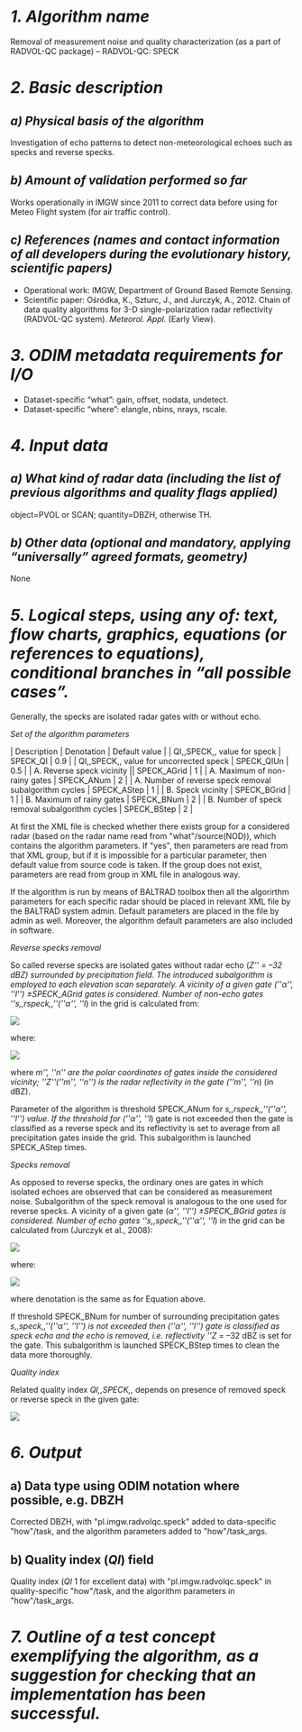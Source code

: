 # *1. Algorithm name*
Removal of measurement noise and quality characterization (as a part of RADVOL-QC package) – RADVOL-QC: SPECK

# *2. Basic description*
## *a) Physical basis of the algorithm*
Investigation of echo patterns to detect non-meteorological echoes such as specks and reverse specks.

## *b) Amount of validation performed so far*
Works operationally in IMGW since 2011 to correct data before using for Meteo Flight system (for air traffic control).

## *c) References (names and contact information of all developers during the evolutionary history, scientific papers)*
* Operational work: IMGW, Department of  Ground Based Remote Sensing.
* Scientific paper: Ośródka, K., Szturc, J., and Jurczyk, A., 2012. Chain of data quality algorithms for 3-D single-polarization radar reflectivity (RADVOL-QC system). _Meteorol. Appl._ (Early View).

# *3. ODIM metadata requirements for I/O*
* Dataset-specific “what”: gain, offset, nodata, undetect.
* Dataset-specific “where”: elangle, nbins, nrays, rscale.

# *4. Input data*
## *a) What kind of radar data (including the list of previous algorithms and quality flags applied)*
object=PVOL or SCAN; quantity=DBZH, otherwise TH.

## *b) Other data (optional and mandatory, applying “universally” agreed formats, geometry)*
None

# *5. Logical steps, using any of: text, flow charts, graphics, equations (or references to equations), conditional branches in “all possible cases”.*
Generally, the specks are isolated radar gates with or without echo.

*Set of the algorithm parameters*

| Description | Denotation | Default value |
| QI,,SPECK,, value for speck | SPECK_QI | 0.9 |
| QI,,SPECK,, value for uncorrected speck | SPECK_QIUn | 0.5 |
| A. Reverse speck vicinity || SPECK_AGrid | 1 |
| A. Maximum of non-rainy gates | SPECK_ANum | 2 |
| A. Number of reverse speck removal subalgorithm cycles | SPECK_AStep | 1 |
| B. Speck vicinity | SPECK_BGrid | 1 |
| B. Maximum of rainy gates | SPECK_BNum | 2 |
| B. Number of speck removal subalgorithm cycles | SPECK_BStep | 2 |

At first the XML file is checked whether there exists group for a considered radar (based on the radar name read from "what"/source(NOD)), which contains the algorithm parameters. If "yes", then parameters are read from that XML group, but if it is impossible for a particular parameter, then default value from source code is taken. If the group does not exist, parameters are read from <default> group in XML file in analogous way. 

If the algorithm is run by means of BALTRAD toolbox then all the algorirthm parameters for each specific radar should be placed in relevant XML file by the BALTRAD system admin. Default parameters are placed in the file by admin as well. Moreover, the algorithm default parameters are also included in software. 

*Reverse specks removal*

So called reverse specks are isolated gates without radar echo (_Z'' = –32 dBZ) surrounded by precipitation field. The introduced subalgorithm is employed to each elevation scan separately. A vicinity of a given gate (''α'', ''l'') ±SPECK_AGrid gates is considered. Number of non-echo gates ''s,,rspeck,,''(''α'', ''l_) in the grid is calculated from:

<img src="https://render.githubusercontent.com/render/math?math=s_{rspeck}(\alpha ,l) = \sum_{m=\alpha -\text{SPECK}\_\text{AGrid}}^{\alpha +\text{SPECK}\_\text{AGrid}}  \sum_{n=l-\text{SPECK}\_\text{AGrid}}^{l+\text{SPECK}\_\text{AGrid}}  {f_{rspeck}(m,n)}">

<!--	
	#!latex 
	$  s_{rspeck}(\alpha ,l) = \sum_{m=\alpha -\text{SPECK}\_\text{AGrid}}^{\alpha +\text{SPECK}\_\text{AGrid}}  \sum_{n=l-\text{SPECK}\_\text{AGrid}}^{l+\text{SPECK}\_\text{AGrid}}  {f_{rspeck}(m,n)}  $
-->	

where:

<img src="https://render.githubusercontent.com/render/math?math=f_{rspeck}(m,n) = \begin{cases}
1\qquad\qquad \text{for\ } Z(m,n) = -32 \text{dBZ\ }  \\
0\qquad\qquad \text{for\ } Z(m,n) > -32 \text{dBZ\ }  
\end{cases}">

<!--	
	#!latex 
	$ f_{rspeck}(m,n) = \begin{cases}
	1                                 & \textrm{for\ } Z(m,n) = -32 \textrm{dBZ\ }  \\
	0                                 & \textrm{for\ } Z(m,n) > -32 \textrm{dBZ\ }  
	\end{cases} $
-->	

where _m'', ''n'' are the polar coordinates of gates inside the considered vicinity; ''Z''(''m'', ''n'') is the radar reflectivity in the gate (''m'', ''n_) (in dBZ).

Parameter of the algorithm is threshold SPECK_ANum for _s,,rspeck,,''(''α'', ''l'') value. If the threshold for (''α'', ''l_) gate is not exceeded then the gate is classified as a reverse speck and its reflectivity is set to average from all precipitation gates inside the grid. This subalgorithm is launched SPECK_AStep times.

*Specks removal*

As opposed to reverse specks, the ordinary ones are gates in which isolated echoes are observed that can be considered as measurement noise. Subalgorithm of the speck removal is analogous to the one used for reverse specks. A vicinity of a given gate (_α'', ''l'') ±SPECK_BGrid gates is considered.  Number of echo gates ''s,,speck,,''(''α'', ''l_) in the grid can be calculated from (Jurczyk et al., 2008):

<img src="https://render.githubusercontent.com/render/math?math=s_{speck}(\alpha ,l) = \sum_{m=\alpha -\text{SPECK}\_\text{BGrid}}^{\alpha +\text{SPECK}\_\text{BGrid}}  \sum_{n=l-\text{SPECK}\_\text{BGrid}}^{l+\text{SPECK}\_\text{BGrid}}  {f_{speck}(m,n)}" />

<!--	
	#!latex 
	$  s_{speck}(\alpha ,l) = \sum_{m=\alpha -\text{SPECK}\_\text{BGrid}}^{\alpha +\text{SPECK}\_\text{BGrid}}  \sum_{n=l-\text{SPECK}\_\text{BGrid}}^{l+\text{SPECK}\_\text{BGrid}}  {f_{speck}(m,n)}  $
-->	

where:

<img src="https://render.githubusercontent.com/render/math?math=f_{speck}(m,n) = \begin{cases}
1\qquad\qquad\text{for\ } Z(m,n) > -32 \text{dBZ\ }  \\
0\qquad\qquad\text{for\ } Z(m,n) = -32 \text{dBZ\ }  
\end{cases}" />

<!--
	#!latex 
	$ f_{speck}(m,n) = \begin{cases}
	1                                 & \textrm{for\ } Z(m,n) > -32 \textrm{dBZ\ }  \\
	0                                 & \textrm{for\ } Z(m,n) = -32 \textrm{dBZ\ }  
	\end{cases} $
-->	

where denotation is the same as for Equation above.

If threshold SPECK_BNum for number of surrounding precipitation gates _s,,speck,,''(''α'', ''l'') is not exceeded then (''α'', ''l'') gate is classified as speck echo and the echo is removed, i.e. reflectivity ''Z_ = –32 dBZ is set for the gate. This subalgorithm is launched SPECK_BStep times to clean the data more thoroughly.

*Quality index*

Related quality index _QI,,SPECK,,_ depends on presence of removed speck or reverse speck in the given gate:

<img src="https://render.githubusercontent.com/render/math?math=I_{SPECK} = \begin{cases}
\text{SPECK}\_\text{QI}\qquad \text{for gate with speck\ } \\
1\qquad\qquad\qquad\:\:\text{for gate without speck\ } 
\end{cases}" />

<!--	
	#!latex 
	$ QI_{SPECK} = \begin{cases}
	\text{SPECK}\_\text{QI}         & \textrm{for gate with speck\ } \\
	1                               & \textrm{for gate without speck\ } 
	\end{cases} $
-->	

# *6. Output*
## a) Data type using ODIM notation where possible, e.g. DBZH
Corrected DBZH, with "pl.imgw.radvolqc.speck" added to data-specific "how"/task, and the algorithm parameters added to "how"/task_args. 

## b) Quality index (_QI_) field
Quality index (_QI_ 1 for excellent data) with "pl.imgw.radvolqc.speck" in quality-specific "how"/task, and the algorithm parameters in "how"/task_args. 

# *7. Outline of a test concept exemplifying the algorithm, as a suggestion for checking that an implementation has been successful.*
